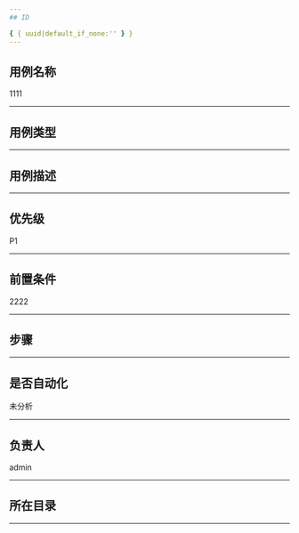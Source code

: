 ```yaml
---
## ID

{ { uuid|default_if_none:'' } }
---
```


## 用例名称

1111

---

## 用例类型



---

## 用例描述



---

## 优先级

P1

---

## 前置条件

2222

---

## 步骤



---

## 是否自动化

未分析

---

## 负责人

admin

---



## 所在目录



---
